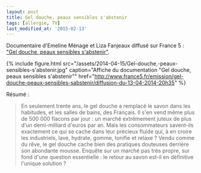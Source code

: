 ```yaml
---
layout: post
title: Gel douche, peaux sensibles s'abstenir
tags: [allergie, TV]
last_modified_at: '2015-02-13'
---
```


Documentaire d'Emeline Ménage et Liza Fanjeaux diffusé sur France 5 : ["Gel douche, peaux sensibles s'abstenir"](http://www.france5.fr/emission/gel-douche-peaux-sensibles-sabstenir/diffusion-du-13-04-2014-20h35).

{% include figure.html src="/assets/2014-04-15/Gel-douche,-peaux-sensibles-s'abstenir.jpg" caption="Affiche du documentation \"Gel douche, peaux sensibles s'abstenir\"" href="http://www.france5.fr/emission/gel-douche-peaux-sensibles-sabstenir/diffusion-du-13-04-2014-20h35" %}

Résumé :

> En seulement trente ans, le gel douche a remplacé le savon dans les habitudes, et les salles de bains, des Français. Il s'en vend même plus de 500 000 flacons par jour : un marché extrêmement juteux de plus d'un demi-milliard d'euros par an. Mais les consommateurs savent-ils exactement ce qui se cache dans leur précieux fluide qui, à en croire les industriels, lave, hydrate, gomme, tonifie et relaxe ? Vendu comme du rêve, le gel douche cache bien des pratiques douteuses derrière son abondante mousse. Enquête sur un marché pas très propre, sur fond d'une question essentielle : le retour au savon est-il en définitive l'unique solution ?
